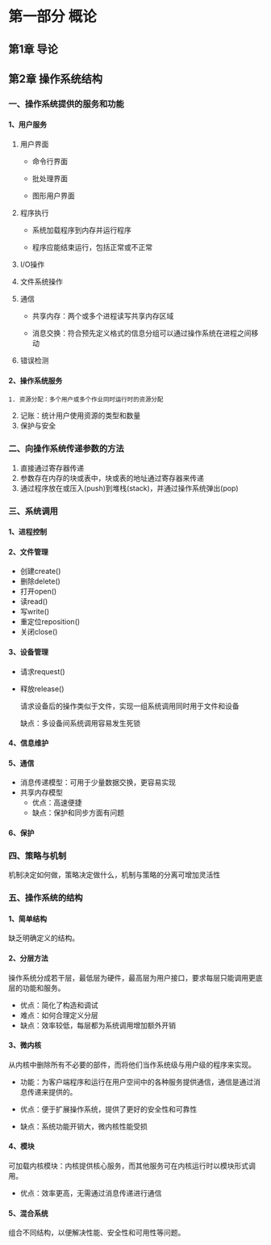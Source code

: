 # 第一部分 概论

## 第1章 导论

## 第2章 操作系统结构

### 一、操作系统提供的服务和功能

#### 1、用户服务

1. 用户界面

   - 命令行界面

   - 批处理界面

   - 图形用户界面

2. 程序执行

   - 系统加载程序到内存并运行程序

   - 程序应能结束运行，包括正常或不正常

3. I/O操作

4. 文件系统操作

5. 通信

   - 共享内存：两个或多个进程读写共享内存区域

   - 消息交换：符合预先定义格式的信息分组可以通过操作系统在进程之间移动

6. 错误检测

#### 2、操作系统服务

	1. 资源分配：多个用户或多个作业同时运行时的资源分配
 2. 记账：统计用户使用资源的类型和数量
 3. 保护与安全

### 二、向操作系统传递参数的方法

1. 直接通过寄存器传递
2. 参数存在内存的块或表中，块或表的地址通过寄存器来传递
3. 通过程序放在或压入(push)到堆栈(stack)，并通过操作系统弹出(pop)

### 三、系统调用

#### 1、进程控制

#### 2、文件管理

- 创建create()
- 删除delete()
- 打开open()
- 读read()
- 写write()
- 重定位reposition()
- 关闭close()

#### 3、设备管理

- 请求request()

- 释放release()

  请求设备后的操作类似于文件，实现一组系统调用同时用于文件和设备

  缺点：多设备间系统调用容易发生死锁

#### 4、信息维护

#### 5、通信

- 消息传递模型：可用于少量数据交换，更容易实现
- 共享内存模型
  - 优点：高速便捷
  - 缺点：保护和同步方面有问题

#### 6、保护

### 四、策略与机制

机制决定如何做，策略决定做什么，机制与策略的分离可增加灵活性

### 五、操作系统的结构

#### 1、简单结构

缺乏明确定义的结构。

#### 2、分层方法

操作系统分成若干层，最低层为硬件，最高层为用户接口，要求每层只能调用更底层的功能和服务。

- 优点：简化了构造和调试
- 难点：如何合理定义分层
- 缺点：效率较低，每层都为系统调用增加额外开销

#### 3、微内核

从内核中删除所有不必要的部件，而将他们当作系统级与用户级的程序来实现。

- 功能：为客户端程序和运行在用户空间中的各种服务提供通信，通信是通过消息传递来提供的。

- 优点：便于扩展操作系统，提供了更好的安全性和可靠性
- 缺点：系统功能开销大，微内核性能受损

#### 4、模块

可加载内核模块：内核提供核心服务，而其他服务可在内核运行时以模块形式调用。

- 优点：效率更高，无需通过消息传递进行通信

#### 5、混合系统

组合不同结构，以便解决性能、安全性和可用性等问题。



